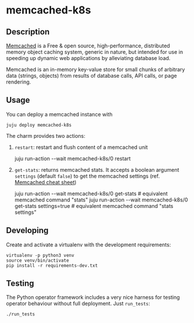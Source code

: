 # memcached-k8s

## Description

[Memcached](http://memcached.org) is a Free & open source, high-performance, distributed memory object caching system, generic in nature, but intended for use in speeding up dynamic web applications by alleviating database load.

Memcached is an in-memory key-value store for small chunks of arbitrary data (strings, objects) from results of database calls, API calls, or page rendering.

## Usage

You can deploy a memcached instance with

    juju deploy memcached-k8s

The charm provides two actions:

1. `restart`: restart and flush content of a memcached unit


    juju run-action --wait memcached-k8s/0 restart 

2. `get-stats`: returns memcached stats. It accepts a boolean argument `settings` (default `false`) to get the memcached settings (ref. [Memcached cheat sheet](https://lzone.de/cheat-sheet/memcached))


    juju run-action --wait memcached-k8s/0 get-stats                 # equivalent memcached command "stats"
    juju run-action --wait memcached-k8s/0 get-stats settings=true   # equivalent memcached command "stats settings"


## Developing

Create and activate a virtualenv with the development requirements:

    virtualenv -p python3 venv
    source venv/bin/activate
    pip install -r requirements-dev.txt

## Testing

The Python operator framework includes a very nice harness for testing
operator behaviour without full deployment. Just `run_tests`:

    ./run_tests
